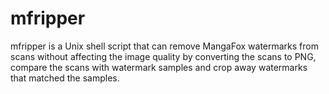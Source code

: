 # mfripper
mfripper is a Unix shell script that can remove MangaFox watermarks from scans without affecting the image quality by converting the scans to PNG, compare the scans with watermark samples and crop away watermarks that matched the samples.
